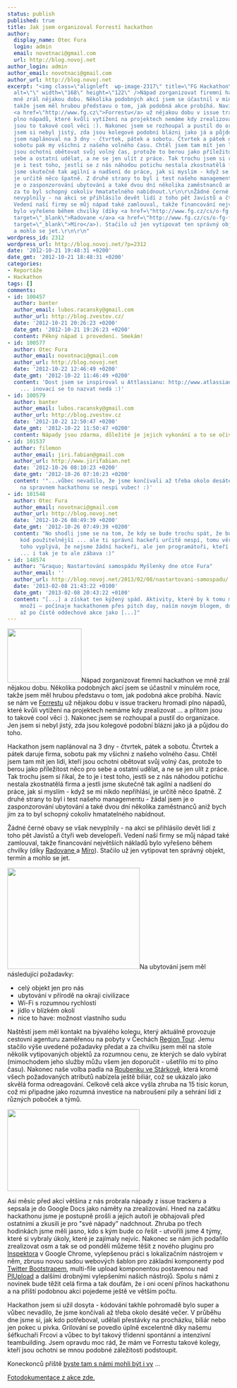 ```yaml
---
status: publish
published: true
title: Jak jsem organizoval Forrestí hackathon
author:
  display_name: Otec Fura
  login: admin
  email: novotnaci@gmail.com
  url: http://blog.novoj.net
author_login: admin
author_email: novotnaci@gmail.com
author_url: http://blog.novoj.net
excerpt: "<img class=\"alignleft  wp-image-2317\" title=\"FG Hackathon\" src=\"http://blog.novoj.net/binary/2012/10/thumb-300x218.jpg\"
  alt=\"\" width=\"168\" height=\"122\" />Nápad zorganizovat firemní hackathon ve
  mně zrál nějakou dobu. Několika podobných akcí jsem se účastnil v minulém roce,
  takže jsem měl hrubou představu o tom, jak podobná akce probíhá. Navíc se nám ve
  <a href=\"http://www.fg.cz\">Forrestu</a> už nějakou dobu v issue trackeru hromadí
  plno nápadů, které kvůli vytížení na projektech nemáme kdy zrealizovat ... a přitom
  jsou to takové cool věci :). Nakonec jsem se rozhoupal a pustil do organizace. Jen
  jsem si nebyl jistý, zda jsou kolegové podobní blázni jako já a půjdou do toho.\r\n\r\nHackathon
  jsem naplánoval na 3 dny - čtvrtek, pátek a sobotu. Čtvrtek a pátek daruje firma,
  sobotu pak my všichni z našeho volného času. Chtěl jsem tam mít jen lidi, kteří
  jsou ochotni obětovat svůj volný čas, protože to berou jako příležitost něco pro
  sebe a ostatní udělat, a ne se jen ulít z práce. Tak trochu jsem si říkal, že to
  je i test toho, jestli se z nás náhodou potichu nestala zkostnatělá firma a jestli
  jsme skutečně tak agilní a nadšení do práce, jak si myslím - když se mi nikdo nepřihlásí,
  je určitě něco špatně. Z druhé strany to byl i test našeho managementu - žádal jsem
  je o zasponzorování ubytování a také dvou dní několika zaměstnanců aniž bych jim
  za to byl schopný cokoliv hmatatelného nabídnout.\r\n\r\nŽádné černé obavy se však
  nevyplnily - na akci se přihlásilo devět lidí z toho pět Javistů a čtyři web developeři.
  Vedení naší firmy se můj nápad také zamlouval, takže financování největších nákladů
  bylo vyřešeno během chvilky (díky <a href=\"http://www.fg.cz/cs/o-fg-forrest/profil/profily-zamestnancu/1.shtml\"
  target=\"_blank\">Radovane </a>a <a href=\"http://www.fg.cz/cs/o-fg-forrest/profil/profily-zamestnancu/3.shtml\"
  target=\"_blank\">Míro</a>). Stačilo už jen vytipovat ten správný objekt, termín
  a mohlo se jet.\r\n\r\n"
wordpress_id: 2312
wordpress_url: http://blog.novoj.net/?p=2312
date: '2012-10-21 19:48:31 +0200'
date_gmt: '2012-10-21 18:48:31 +0200'
categories:
- Reportáže
- Hackathon
tags: []
comments:
- id: 100457
  author: banter
  author_email: lubos.racansky@gmail.com
  author_url: http://blog.zvestov.cz/
  date: '2012-10-21 20:26:23 +0200'
  date_gmt: '2012-10-21 19:26:23 +0200'
  content: Pěkný nápad i provedení. Smekám!
- id: 100577
  author: Otec Fura
  author_email: novotnaci@gmail.com
  author_url: http://blog.novoj.net
  date: '2012-10-22 12:46:49 +0200'
  date_gmt: '2012-10-22 11:46:49 +0200'
  content: 'Dost jsem se inspiroval u Attlassianu: http://www.atlassian.com/shipit-day
    ... inovací se to nazvat nedá :)'
- id: 100579
  author: banter
  author_email: lubos.racansky@gmail.com
  author_url: http://blog.zvestov.cz
  date: '2012-10-22 12:50:47 +0200'
  date_gmt: '2012-10-22 11:50:47 +0200'
  content: Nápady jsou zdarma, důležité je jejich vykonání a to se očividně podařilo.
- id: 101537
  author: filemon
  author_email: jiri.fabian@gmail.com
  author_url: http://www.jirifabian.net
  date: '2012-10-26 08:10:23 +0200'
  date_gmt: '2012-10-26 07:10:23 +0200'
  content: '"...vůbec nevadilo, že jsme končívali až třeba okolo desáté večer." Novoji,
    na spravnem hackathonu se nespi vubec! :)'
- id: 101548
  author: Otec Fura
  author_email: novotnaci@gmail.com
  author_url: http://blog.novoj.net
  date: '2012-10-26 08:49:39 +0200'
  date_gmt: '2012-10-26 07:49:39 +0200'
  content: "No shodli jsme se na tom, že kdy se bude trochu spát, že bude výsledný
    kód použitelnější ... ale ti správní hackeři určitě nespí, tomu věřím!\r\n\r\nZ
    toho vyplývá, že nejsme žádní hackeři, ale jen programátoři, kteří si na ně hrajou
    ... i tak je to ale zábava :)"
- id: 148574
  author: "&raquo; Nastartování samospádu Myšlenky dne otce Fura"
  author_email: ''
  author_url: http://blog.novoj.net/2013/02/08/nastartovani-samospadu/
  date: '2013-02-08 21:43:22 +0100'
  date_gmt: '2013-02-08 20:43:22 +0100'
  content: "[...] a získat ten kýžený spád. Aktivity, které by k tomu mohly vést se
    množí – počínaje hackathonem přes pitch day, naším novým blogem, dnešní bar campem
    až po čistě oddechové akce jako [...]"
---
```

<p><img class="alignleft  wp-image-2317" title="FG Hackathon" src="http://blog.novoj.net/binary/2012/10/thumb-300x218.jpg" alt="" width="168" height="122" />Nápad zorganizovat firemní hackathon ve mně zrál nějakou dobu. Několika podobných akcí jsem se účastnil v minulém roce, takže jsem měl hrubou představu o tom, jak podobná akce probíhá. Navíc se nám ve <a href="http://www.fg.cz">Forrestu</a> už nějakou dobu v issue trackeru hromadí plno nápadů, které kvůli vytížení na projektech nemáme kdy zrealizovat ... a přitom jsou to takové cool věci :). Nakonec jsem se rozhoupal a pustil do organizace. Jen jsem si nebyl jistý, zda jsou kolegové podobní blázni jako já a půjdou do toho.</p>
<p>Hackathon jsem naplánoval na 3 dny - čtvrtek, pátek a sobotu. Čtvrtek a pátek daruje firma, sobotu pak my všichni z našeho volného času. Chtěl jsem tam mít jen lidi, kteří jsou ochotni obětovat svůj volný čas, protože to berou jako příležitost něco pro sebe a ostatní udělat, a ne se jen ulít z práce. Tak trochu jsem si říkal, že to je i test toho, jestli se z nás náhodou potichu nestala zkostnatělá firma a jestli jsme skutečně tak agilní a nadšení do práce, jak si myslím - když se mi nikdo nepřihlásí, je určitě něco špatně. Z druhé strany to byl i test našeho managementu - žádal jsem je o zasponzorování ubytování a také dvou dní několika zaměstnanců aniž bych jim za to byl schopný cokoliv hmatatelného nabídnout.</p>
<p>Žádné černé obavy se však nevyplnily - na akci se přihlásilo devět lidí z toho pět Javistů a čtyři web developeři. Vedení naší firmy se můj nápad také zamlouval, takže financování největších nákladů bylo vyřešeno během chvilky (díky <a href="http://www.fg.cz/cs/o-fg-forrest/profil/profily-zamestnancu/1.shtml" target="_blank">Radovane </a>a <a href="http://www.fg.cz/cs/o-fg-forrest/profil/profily-zamestnancu/3.shtml" target="_blank">Míro</a>). Stačilo už jen vytipovat ten správný objekt, termín a mohlo se jet.</p>
<p><a id="more"></a><a id="more-2312"></a></p>
<p><a href="http://blog.novoj.net/binary/2012/10/1.png"><img class="alignright size-medium wp-image-2325" title="1" src="http://blog.novoj.net/binary/2012/10/1-300x229.png" alt="" width="300" height="229" /></a>Na ubytování jsem měl následující požadavky:</p>
<ul>
<li>celý objekt jen pro nás</li>
<li>ubytování v přírodě na okraji civilizace</li>
<li>Wi-Fi s rozumnou rychlostí</li>
<li>jídlo v blízkém okolí</li>
<li>nice to have: možnost vlastního sudu</li>
</ul>
<p>Naštěstí jsem měl kontakt na bývalého kolegu, který aktuálně provozuje cestovní agenturu zaměřenou na pobyty v Čechách <a href="http://www.region-tour.cz/" target="_blank">Region Tour</a>. Jemu stačilo výše uvedené požadavky předat a za chvilku jsem měl na stole několik vytipovaných objektů za rozumnou cenu, ze kterých se dalo vybírat (mimochodem jeho služby můžu všem jen doporučit - ušetřilo mi to plno času). Nakonec naše volba padla na <a href="http://www.roubenka-starkov.cz/" target="_blank">Roubenku ve Stárkově</a>, která kromě všech požadovaných atributů nabízela ještě biliár, což se ukázalo jako skvělá forma odreagování. Celkově celá akce vyšla zhruba na 15 tisíc korun, což mi připadne jako rozumná investice na nabroušení pily a sehrání lidí z různých poboček a týmů.</p>
<p><a href="http://blog.novoj.net/binary/2012/10/Hackathon.png"><img class="alignleft size-medium wp-image-2335" title="Hackathon" src="http://blog.novoj.net/binary/2012/10/Hackathon-300x185.png" alt="" width="300" height="185" /></a></p>
<p>Asi měsíc před akcí většina z nás probrala nápady z issue trackeru a sepsala je do Google Docs jako náměty na zrealizování. Hned na začátku hackathonu jsme je postupně prošli a jejich autoři je obhajovali před ostatními a zkusili je pro "své nápady" nadchnout. Zhruba po třech hodinkách jsme měli jasno, kdo s kým bude co řešit - utvořili jsme 4 týmy, které si vybraly úkoly, které je zajímaly nejvíc. Nakonec se nám jich podařilo zrealizovat osm a tak se od pondělí můžeme těšit z nového pluginu pro <a href="http://blog.novoj.net/2012/09/04/nastroje-pro-vyvoj-web-aplikaci-ve-forrestu/" target="_blank">Inspektora</a> v Google Chrome, vylepšenou práci s lokalizačním nástrojem v něm, zbrusu novou sadou webových šablon pro základní komponenty pod <a href="http://twitter.github.com/bootstrap/" target="_blank">Twitter Bootstrapem</a>, multi-file upload komponentou postavenou nad <a href="http://www.plupload.com/" target="_blank">PlUpload</a> a dalšími drobnými vylepšeními našich nástrojů. Spolu s námi z novinek bude těžit celá firma a tak doufám, že i oni ocení přínos hackathonu a na příští podobnou akci pojedeme ještě ve větším počtu.</p>
<p>Hackathon jsem si užil dosyta - kódování takhle pohromadě bylo super a vůbec nevadilo, že jsme končívali až třeba okolo desáté večer. V průběhu dne jsme si, jak kdo potřeboval, udělali přestávky na procházku, biliár nebo jen pokec u pivka. Grilování se povedlo úplně excelentně díky našemu šéfkuchaři Frcovi a vůbec to byl takový třídenní spontánní a intenzivní teambuilding. Jsem opravdu moc rád, že mám ve Forrestu takové kolegy, kteří jsou ochotni se mnou podobné záležitosti podstoupit.</p>
<p>Koneckonců příště <a href="http://www.fg.cz/cs/kariera/" target="_blank">byste tam s námi mohli být i vy</a> ...</p>
<p><a href="https://picasaweb.google.com/106331068749764612563/1FGHackathon#slideshow/5801445404828956930" target="_blank">Fotodokumentace z akce zde.</a></p>
